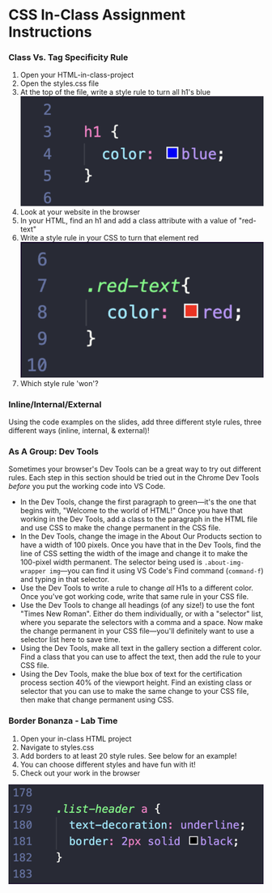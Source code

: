 # CSS In-Class Assignment Instructions

### Class Vs. Tag Specificity Rule

1. Open your HTML-in-class-project
2. Open the styles.css file
3. At the top of the file, write a style rule to turn all h1's blue ![CSS code to turn all h1's blue](/assets/h1-blue.png)
4. Look at your website in the browser
5. In your HTML, find an h1 and add a class attribute with a value of "red-text"
6. Write a style rule in your CSS to turn that element red ![color-red code example](assets/red-h1.png)
7. Which style rule 'won'?

### Inline/Internal/External

Using the code examples on the slides, add three different style rules, three different ways (inline, internal, & external)!
   
### As A Group: Dev Tools

Sometimes your browser's Dev Tools can be a great way to try out different rules. Each step in this section should be tried out in the Chrome Dev Tools _before_ you put the working code into VS Code.

- In the Dev Tools, change the first paragraph to green—it's the one that begins with, "Welcome to the world of HTML!" Once you have that working in the Dev Tools, add a class to the paragraph in the HTML file and use CSS to make the change permanent in the CSS file.
- In the Dev Tools, change the image in the About Our Products section to have a width of 100 pixels. Once you have that in the Dev Tools, find the line of CSS setting the width of the image and change it to make the 100-pixel width permanent. The selector being used is `.about-img-wrapper img`—you can find it using VS Code's Find command (`command-f`) and typing in that selector.
- Use the Dev Tools to write a rule to change _all_ H1s to a different color. Once you've got working code, write that same rule in your CSS file.
- Use the Dev Tools to change all headings (of any size!) to use the font "Times New Roman". Either do them individually, or with a "selector" list, where you separate the selectors with a comma and a space. Now make the change permanent in your CSS file—you'll definitely want to use a selector list here to save time.
- Using the Dev Tools, make all text in the gallery section a different color. Find a class that you can use to affect the text, then add the rule to your CSS file.
- Using the Dev Tools, make the blue box of text for the certification process section 40% of the viewport height. Find an existing class or selector that you can use to make the same change to your CSS file, then make that change permanent using CSS.

### Border Bonanza - Lab Time

1. Open your in-class HTML project
2. Navigate to styles.css 
3. Add borders to at least 20 style rules. See below for an example!
4. You can choose different styles and have fun with it!
5. Check out your work in the browser

![border code example](/assets/border-example.png)
